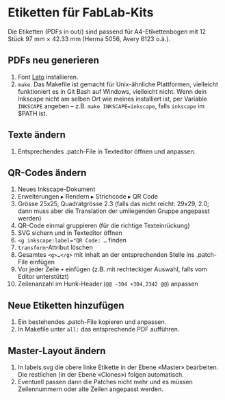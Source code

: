 # Etiketten für FabLab-Kits

Die Etiketten (PDFs in out/) sind passend für A4-Etikettenbogen mit 12 Stück 97 mm × 42.33 mm (Herma 5056, Avery 6123 o.ä.).

## PDFs neu generieren

1. Font [Lato](https://fonts.google.com/?query=lato) installieren.
2. `make`. Das Makefile ist gemacht für Unix-ähnliche Plattformen, vielleicht funktioniert es in Git Bash auf Windows, vielleicht nicht.
Wenn dein Inkscape nicht am selben Ort wie meines installiert ist, per Variable `INKSCAPE` angeben – z.B. `make INKSCAPE=inkscape`, falls `inkscape` im $PATH ist.

## Texte ändern

1. Entsprechendes .patch-File in Texteditor öffnen und anpassen.

## QR-Codes ändern

1. Neues Inkscape-Dokument
2. Erweiterungen ▸ Rendern ▸ Strichcode ▸ QR Code
3. Grösse 25x25, Quadratgrösse 2.3 (falls das nicht reicht: 29x29, 2.0; dann muss aber die Translation der umliegenden Gruppe angepasst werden)
4. QR-Code einmal gruppieren (für die richtige Texteinrückung)
5. SVG sichern und in Texteditor öffnen
6. `<g inkscape:label="QR Code: …` finden
7. `transform`-Attribut löschen
8. Gesamtes `<g>…</g>` mit Inhalt an der entsprechenden Stelle ins .patch-File einfügen
9. Vor jeder Zeile `+` einfügen (z.B. mit rechteckiger Auswahl, falls vom Editor unterstützt)
10. Zeilenanzahl im Hunk-Header (`@@ -304 +304,2342 @@`) anpassen

## Neue Etiketten hinzufügen

1. Ein bestehendes .patch-File kopieren und anpassen.
2. In Makefile unter `all:` das entsprechende PDF aufführen.

## Master-Layout ändern

1. In labels.svg die obere linke Etikette in der Ebene «Master» bearbeiten. Die restlichen (in der Ebene «Clones») folgen automatisch.
2. Eventuell passen dann die Patches nicht mehr und es müssen Zeilennummern oder alte Zeilen angepasst werden.

